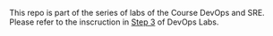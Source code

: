 This repo is part of the series of labs of the Course DevOps and SRE. Please refer to the inscruction in [Step 3](https://github.com/Horizon-School-of-Digital-Technologies/devops-sre-course/tree/master/step-3) of DevOps Labs.
